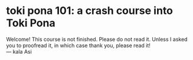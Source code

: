 ---
---
# toki pona 101: a crash course into Toki Pona

Welcome! This course is not finished. Please do not read it. Unless I asked you to proofread it, in which case thank you, please read it!  
— kala Asi
